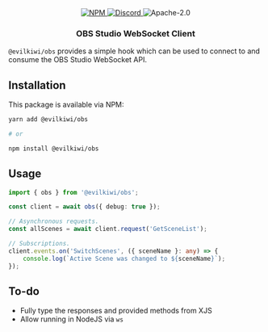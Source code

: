 <div align="center">
    <a href="https://www.npmjs.com/package/@evilkiwi/obs" target="_blank">
        <img src="https://img.shields.io/npm/v/@evilkiwi/obs?style=flat-square" alt="NPM" />
    </a>
    <a href="https://discord.gg/3S6AKZ2GR9" target="_blank">
        <img src="https://img.shields.io/discord/1000565079789535324?color=7289DA&label=discord&logo=discord&logoColor=FFFFFF&style=flat-square" alt="Discord" />
    </a>
    <img src="https://img.shields.io/npm/l/@evilkiwi/obs?style=flat-square" alt="Apache-2.0" />
    <h3>OBS Studio WebSocket Client</h3>
</div>

`@evilkiwi/obs` provides a simple hook which can be used to connect to and consume the OBS Studio WebSocket API.

## Installation

This package is available via NPM:

```bash
yarn add @evilkiwi/obs

# or

npm install @evilkiwi/obs
```

## Usage

```typescript
import { obs } from '@evilkiwi/obs';

const client = await obs({ debug: true });

// Asynchronous requests.
const allScenes = await client.request('GetSceneList');

// Subscriptions.
client.events.on('SwitchScenes', ({ sceneName }: any) => {
    console.log(`Active Scene was changed to ${sceneName}`);
});
```

## To-do

- Fully type the responses and provided methods from XJS
- Allow running in NodeJS via `ws`

